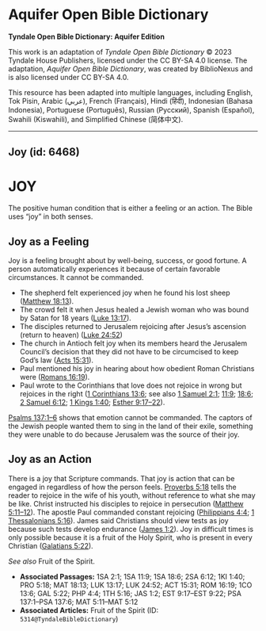 # Aquifer Open Bible Dictionary

**Tyndale Open Bible Dictionary: Aquifer Edition**

This work is an adaptation of *Tyndale Open Bible Dictionary* © 2023 Tyndale House Publishers, licensed under the CC BY\-SA 4\.0 license. The adaptation, *Aquifer Open Bible Dictionary*, was created by BiblioNexus and is also licensed under CC BY\-SA 4\.0\.

This resource has been adapted into multiple languages, including English, Tok Pisin, Arabic (عربي), French (Français), Hindi (हिंदी), Indonesian (Bahasa Indonesia), Portuguese (Português), Russian (Русский), Spanish (Español), Swahili (Kiswahili), and Simplified Chinese (简体中文).



--------------------------------

## Joy (id: 6468)

JOY
===

The positive human condition that is either a feeling or an action. The Bible uses “joy” in both senses.

Joy as a Feeling
----------------

Joy is a feeling brought about by well\-being, success, or good fortune. A person automatically experiences it because of certain favorable circumstances. It cannot be commanded.

* The shepherd felt experienced joy when he found his lost sheep ([Matthew 18:13](https://ref.ly/Matt18:13)).
* The crowd felt it when Jesus healed a Jewish woman who was bound by Satan for 18 years ([Luke 13:17](https://ref.ly/Luke13:17)).
* The disciples returned to Jerusalem rejoicing after Jesus’s ascension (return to heaven) ([Luke 24:52](https://ref.ly/Luke24:52))
* The church in Antioch felt joy when its members heard the Jerusalem Council’s decision that they did not have to be circumcised to keep God’s law ([Acts 15:31](https://ref.ly/Acts15:31)).
* Paul mentioned his joy in hearing about how obedient Roman Christians were ([Romans 16:19](https://ref.ly/Rom16:19)).
* Paul wrote to the Corinthians that love does not rejoice in wrong but rejoices in the right ([1 Corinthians 13:6](https://ref.ly/1Cor13:6); see also [1 Samuel 2:1](https://ref.ly/1Sam2:1); [11:9](https://ref.ly/1Sam11:9); [18:6](https://ref.ly/1Sam18:6); [2 Samuel 6:12](https://ref.ly/2Sam6:12); [1 Kings 1:40](https://ref.ly/1Kgs1:40); [Esther 9:17](https://ref.ly/Esth9:17-Esth9:22)[–](https://ref.ly/Esth9:17-Esth9:22)[22](https://ref.ly/Esth9:17-Esth9:22)).

[Psalms 137:1](https://ref.ly/Ps137:1-Ps137:6)[–](https://ref.ly/Ps137:1-Ps137:6)[6](https://ref.ly/Ps137:1-Ps137:6) shows that emotion cannot be commanded. The captors of the Jewish people wanted them to sing in the land of their exile, something they were unable to do because Jerusalem was the source of their joy.

Joy as an Action
----------------

There is a joy that Scripture commands. That joy is action that can be engaged in regardless of how the person feels. [Proverbs 5:18](https://ref.ly/Prov5:18) tells the reader to rejoice in the wife of his youth, without reference to what she may be like. Christ instructed his disciples to rejoice in persecution ([Matthew 5:11](https://ref.ly/Matt5:11-Matt5:12)[–](https://ref.ly/Matt5:11-Matt5:12)[12](https://ref.ly/Matt5:11-Matt5:12)). The apostle Paul commanded constant rejoicing ([Philippians 4:4](https://ref.ly/Phil4:4); [1 Thessalonians 5:16](https://ref.ly/1Thess5:16)). James said Christians should view tests as joy because such tests develop endurance ([James 1:2](https://ref.ly/Jas1:2)). Joy in difficult times is only possible because it is a fruit of the Holy Spirit, who is present in every Christian ([Galatians 5:22](https://ref.ly/Gal5:22)).

*See also* Fruit of the Spirit.

* **Associated Passages:** 1SA 2:1; 1SA 11:9; 1SA 18:6; 2SA 6:12; 1KI 1:40; PRO 5:18; MAT 18:13; LUK 13:17; LUK 24:52; ACT 15:31; ROM 16:19; 1CO 13:6; GAL 5:22; PHP 4:4; 1TH 5:16; JAS 1:2; EST 9:17–EST 9:22; PSA 137:1–PSA 137:6; MAT 5:11–MAT 5:12
* **Associated Articles:** Fruit of the Spirit (ID: `5314@TyndaleBibleDictionary`)

